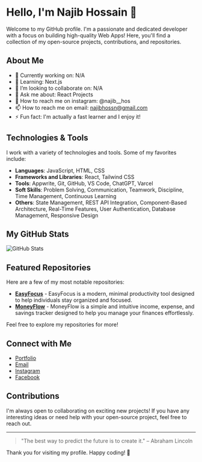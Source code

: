 # Hello, I'm Najib Hossain 👋

Welcome to my GitHub profile. I'm a passionate and dedicated developer with a focus on building high-quality Web Apps! Here, you'll find a collection of my open-source projects, contributions, and repositories.

## About Me

- 🔭 Currently working on: N/A
- 🌱 Learning: Next.js
- 👯 I’m looking to collaborate on: N/A
- 🤔 Ask me about: React Projects
- 💬 How to reach me on instagram: @najib__hos
- 📫 How to reach me on email: najibhossn@gmail.com
- ⚡ Fun fact: I'm actually a fast learner and I enjoy it!

## Technologies & Tools

I work with a variety of technologies and tools. Some of my favorites include:

- **Languages**: JavaScript, HTML, CSS
- **Frameworks and Libraries**: React, Tailwind CSS  
- **Tools**: Appwrite, Git, GitHub, VS Code, ChatGPT, Varcel
- **Soft Skills**: Problem Solving, Communication, Teamwork, Discipline, Time Management, Continuous Learning
- **Others**: State Management, REST API Integration, Component-Based Architecture, Real-Time Features, User Authentication, Database Management, Responsive Design

## My GitHub Stats

![GitHub Stats](https://github-readme-stats.vercel.app/api?username=NajibHos&show_icons=true&hide_title=true&count_private=true&hide=prs&theme=radical)

## Featured Repositories

Here are a few of my most notable repositories:

- [**EasyFocus**](https://github.com/NajibHos/EasyFocus) - EasyFocus is a modern, minimal productivity tool designed to help individuals stay organized and focused.
- [**MoneyFlow**](https://github.com/NajibHos/MoneyFlow) - MoneyFlow is a simple and intuitive income, expense, and savings tracker designed to help you manage your finances effortlessly. 


Feel free to explore my repositories for more!

## Connect with Me


- [Portfolio](https://portfolio-web-app-weld.vercel.app/)
- [Email](mailto:najibhossn@gmail.com)
- [Instagram](https://www.instagram.com/najib__hos/)
- [Facebook](https://www.facebook.com/profile.php?id=61576005703711)


## Contributions

I'm always open to collaborating on exciting new projects! If you have any interesting ideas or need help with your open-source project, feel free to reach out.

---

> "The best way to predict the future is to create it." – Abraham Lincoln

Thank you for visiting my profile. Happy coding! 🚀

